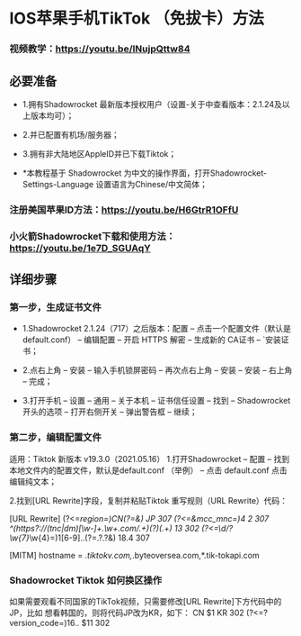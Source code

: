 # IOS苹果手机TikTok （免拔卡）方法
### 视频教学：https://youtu.be/INujpQttw84
## 必要准备
- 1.拥有Shadowrocket 最新版本授权用户（设置-关于中查看版本：2.1.24及以上版本均可）；
- 2.并已配置有机场/服务器；
- 3.拥有非大陆地区AppleID并已下载Tiktok；

- *本教程基于 Shadowrocket 为中文的操作界面，打开Shadowrocket-Settings-Language 设置语言为Chinese/中文简体；

### 注册美国苹果ID方法：https://youtu.be/H6GtrR1OFfU
### 小火箭Shadowrocket下载和使用方法：https://youtu.be/1e7D_SGUAqY

## 详细步骤
### 第一步，生成证书文件
- 1.Shadowrocket 2.1.24（717）之后版本：配置 – 点击一个配置文件（默认是default.conf） – 编辑配置 – 开启 HTTPS 解密 – 生成新的 CA证书 – `安装证书；

- 2.点右上角 – 安装 – 输入手机锁屏密码 – 再次点右上角 – 安装 – 安装 – 右上角 – 完成；

- 3.打开手机 – 设置 – 通用 – 关于本机 – 证书信任设置 – 找到 – Shadowrocket开头的选项 – 打开右侧开关 – 弹出警告框 – 继续；

 ### 第二步，编辑配置文件
 适用：Tiktok 新版本 v19.3.0（2021.05.16）
1.打开Shadowrocket – 配置 – 找到本地文件内的配置文件，默认是default.conf （举例） – 点击 default.conf 点击编辑纯文本；

2.找到[URL Rewrite]字段，复制并粘贴Tiktok 重写规则（URL Rewrite）代码：

  [URL Rewrite]
  (?<=_region=)CN(?=&) JP 307
  (?<=&mcc_mnc=)4 2 307
  ^(https?:\/\/(tnc|dm)[\w-]+\.\w+\.com\/.+)(\?)(.+) $1$3 302
  (?<=\d\/\?\w{7}_\w{4}=)1[6-9]..(?=.?.?&) 18.4 307
  
  [MITM]
  hostname = *.tiktokv.com,*.byteoversea.com,*.tik-tokapi.com

### Shadowrocket Tiktok 如何换区操作
如果需要观看不同国家的TikTok视频，只需要修改[URL Rewrite]下方代码中的JP，比如
想看韩国的，则将代码JP改为KR，如下：
    CN $1 KR 302
    (?<=\?version_code=)16.. $11 302
